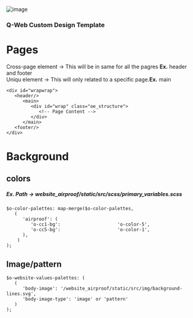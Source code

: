 
![image](https://github.com/user-attachments/assets/39731801-1231-451d-aefd-b72da5d5fcf5)


### Q-Web Custom Design Template 

# Pages
Cross-page element -> This will be in same for all the pagres **Ex.** header and footer <br/>
Uniqu element -> This will only related to a specific page.**Ex.** main

```
<div id="wrapwrap">
   <header/>
      <main>
         <div id="wrap" class="oe_structure">
            <!-- Page Content -->
         </div>
      </main>
   <footer/>
</div>
```
# Background

## colors

##### Ex. Path -> website_airproof/static/src/scss/primary_variables.scss
```
$o-color-palettes: map-merge($o-color-palettes,
   (
      'airproof': (
         'o-cc1-bg':                     'o-color-5',
         'o-cc5-bg':                     'o-color-1',
      ),
    )
);
```
## Image/pattern

```
$o-website-values-palettes: (
   (
      'body-image': '/website_airproof/static/src/img/background-lines.svg',
      'body-image-type': 'image' or 'pattern'
   )
);
```









